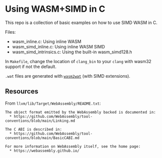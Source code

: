 # Using WASM+SIMD in C

This repo is a collection of basic examples on how to use SIMD WASM in C. 

Files:
- wasm_inline.c: Using inline WASM
- wasm_simd_inline.c: Using inline WASM SIMD
- wasm_simd_intrinsics.c: Using the built-in wasm_simd128.h 

In `Makefile`, change the location of `clang_bin` to your `clang` with wasm32 support if not the default.

`.wat` files are generated with [`wasm2wat`](https://github.com/WebAssembly/wabt) (with SIMD extensions). 

## Resources

From `llvm/lib/Target/WebAssembly/README.txt`:
```
The object format emitted by the WebAssembly backed is documented in:
  * https://github.com/WebAssembly/tool-conventions/blob/main/Linking.md

The C ABI is described in:
  * https://github.com/WebAssembly/tool-conventions/blob/main/BasicCABI.md

For more information on WebAssembly itself, see the home page:
  * https://webassembly.github.io/
```

